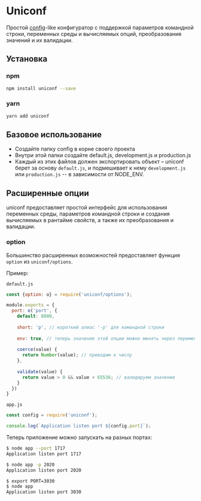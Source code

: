 # Uniconf

Простой [config](https://www.npmjs.com/package/config)-like конфигуратор с поддержкой параметров командной строки, переменных среды и вычисляемых опций, преобразования значений и их валидации.

## Установка

### npm

```bash
npm install uniconf --save
```

### yarn

```bash
yarn add uniconf
```

## Базовое использование

- Создайте папку config в корне своего проекта
- Внутри этой папки создайте default.js, development.js и production.js
- Каждый из этих файлов должен экспортировать объект – uniconf берет за основу `default.js`, и подмешивает к нему `development.js` или `production.js` -- в зависимости от NODE_ENV.
 
## Расширенные опции

uniconf предоставляет простой интерфейс для использования переменных среды, параметров командной строки и создания вычисляемых в рантайме свойств, а также их преобразования и валидации.

### option
Большинство расширенных возможностей предоставляет функция `option` из `uniconf/options`.

Пример:

`default.js`
```js
const {option: o} = require('uniconf/options');

module.exports = {
  port: o('port', {
    default: 8080,
    
    short: 'p', // короткий алиас '-p' для командной строки
    
    env: true, // теперь значение этой опции можно менять через переменную среды PORT
    
    coerce(value) {
      return Number(value); // приводим к числу
    },
    
    validate(value) {
      return value > 0 && value < 65536; // валидируем значение
    }
  })
}
```

`app.js`
```js
const config = require('uniconf');

console.log(`Application listen port ${config.port}`);
```

Теперь приложение можно запускать на разных портах:

```bash
$ node app --port 1717
Application listen port 1717

$ node app -p 2020
Application listen port 2020

$ export PORT=3030
$ node app
Application listen port 3030
```

